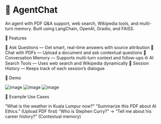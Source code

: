 # 🧠 AgentChat
An agent with PDF Q&amp;A support, web search, Wikipedia tools, and multi-turn memory. Built using LangChain, OpenAI, Gradio, and FAISS.

🚀 Features

🔎 Ask Questions — Get smart, real-time answers with source attribution
📄 Chat with PDFs — Upload a document and ask contextual questions
🧠 Conversation Memory — Supports multi-turn context and follow-ups
🌐 AI Search Tools — Uses web search and Wikipedia dynamically
💾 Session History — Keeps track of each session’s dialogue

📸 Demo

![image](https://github.com/user-attachments/assets/669c93b5-a3b6-4c2d-a72f-da69d0033f66)
![image](https://github.com/user-attachments/assets/62a8db52-1162-41d7-8c4d-5450b4ed8c38)
![image](https://github.com/user-attachments/assets/d7bd6f94-9542-4680-aa4a-65d954cbdd53)

🧪 Example Use Cases

“What is the weather in Kuala Lumpur now?”
“Summarize this PDF about AI Ethics.” (Upload PDF first)
“Who is Stephen Curry?” → “Tell me about his career history?” (Contextual memory)

